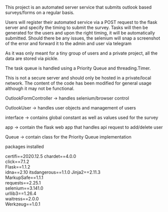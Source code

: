 This project is an automated server service that submits outlook based surveys/forms on a regular basis.

Users will register their automated service via a POST request to the flask server and specify the timing to submit the survey. Tasks will then be generated for the users and upon the right timing, it will be automatically submitted.
Should there be any issues, the selenium will snap a screenshot of the error and forward it to the admin and user via telegram

As it was only meant for a tiny group of users and a private project, all the data are stored via pickle.

The task queue is handled using a Priority Queue and threading.Timer.

This is not a secure server and should only be hosted in a private/local network.
The content of the code has been modified for general usage although it may not be functional.

OutlookFormController -> handles selenium/browser control

OutlookUser -> handles user objects and management of users

interface -> contains global constant as well as values used for the survey

app -> contain the flask web app that handles api request to add/delete user

Queue -> contain class for the Priority Queue implementation



packages installed

certifi==2020.12.5
chardet==4.0.0  
click==7.1.2  
Flask==1.1.2  
idna==2.10
itsdangerous==1.1.0
Jinja2==2.11.3  
MarkupSafe==1.1.1  
requests==2.25.1  
selenium==3.141.0  
urllib3==1.26.4  
waitress==2.0.0  
Werkzeug==1.0.1
